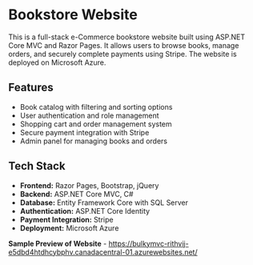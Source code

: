 # Bookstore Website

This is a full-stack e-Commerce bookstore website built using ASP.NET Core MVC and Razor Pages. It allows users to browse books, manage orders, and securely complete payments using Stripe. The website is deployed on Microsoft Azure.

## Features
- Book catalog with filtering and sorting options
- User authentication and role management
- Shopping cart and order management system
- Secure payment integration with Stripe
- Admin panel for managing books and orders

## Tech Stack
- **Frontend:** Razor Pages, Bootstrap, jQuery
- **Backend:** ASP.NET Core MVC, C#
- **Database:** Entity Framework Core with SQL Server
- **Authentication:** ASP.NET Core Identity
- **Payment Integration:** Stripe
- **Deployment:** Microsoft Azure

 **Sample Preview of Website** - https://bulkymvc-rithvij-e5dbd4htdhcybphv.canadacentral-01.azurewebsites.net/
